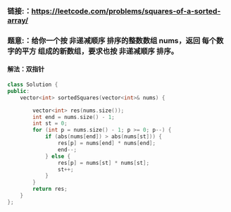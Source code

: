 ### 链接:：https://leetcode.com/problems/squares-of-a-sorted-array/

### 题意:：给你一个按 非递减顺序 排序的整数数组 nums，返回 每个数字的平方 组成的新数组，要求也按 非递减顺序 排序。

#### 解法：双指针
```C++
class Solution {
public:
    vector<int> sortedSquares(vector<int>& nums) {

        vector<int> res(nums.size());
        int end = nums.size() - 1;
        int st = 0;
        for (int p = nums.size() - 1; p >= 0; p--) {
            if (abs(nums[end]) > abs(nums[st])) {
                res[p] = nums[end] * nums[end];
                end--;
            } else {
                res[p] = nums[st] * nums[st];
                st++;
            }
        }
        return res;
    }
};
```